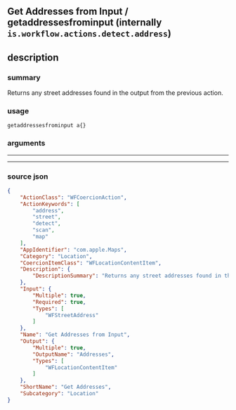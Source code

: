 
## Get Addresses from Input / getaddressesfrominput (internally `is.workflow.actions.detect.address`)


## description

### summary

Returns any street addresses found in the output from the previous action.


### usage
```
getaddressesfrominput a{}
```

### arguments

---



---

### source json

```json
{
	"ActionClass": "WFCoercionAction",
	"ActionKeywords": [
		"address",
		"street",
		"detect",
		"scan",
		"map"
	],
	"AppIdentifier": "com.apple.Maps",
	"Category": "Location",
	"CoercionItemClass": "WFLocationContentItem",
	"Description": {
		"DescriptionSummary": "Returns any street addresses found in the output from the previous action."
	},
	"Input": {
		"Multiple": true,
		"Required": true,
		"Types": [
			"WFStreetAddress"
		]
	},
	"Name": "Get Addresses from Input",
	"Output": {
		"Multiple": true,
		"OutputName": "Addresses",
		"Types": [
			"WFLocationContentItem"
		]
	},
	"ShortName": "Get Addresses",
	"Subcategory": "Location"
}
```

